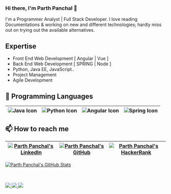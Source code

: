 <!--
**parthfloyd/parthfloyd** is a ✨ _special_ ✨ repository because its `README.md` (this file) appears on your GitHub profile.

Here are some ideas to get you started:

- 🔭 I’m currently working on ...
- 🌱 I’m currently learning ...
- 👯 I’m looking to collaborate on ...
- 🤔 I’m looking for help with ...
- 💬 Ask me about ...
- 📫 How to reach me: ...
- 😄 Pronouns: ...
- ⚡ Fun fact: ...
-->
### Hi there, I'm Parth Panchal 👋

I'm a Programmer Analyst | Full Stack Developer. I love reading Documentations & working on new and different technologies; hardly miss out on trying out the available alternatives.


## Expertise

* Front End Web Development [ Angular | Vue ]
* Back End Web Development [ SPRING | Node ]
* Python, Java EE, JavaScript..
* Project Management
* Agile Development

## :rocket: Programming Languages

|<img align="center" alt="Java Icon" src="https://img.icons8.com/dusk/50/000000/java-coffee-cup-logo.png"/>|<img align="center" alt="Python Icon" src="https://img.icons8.com/dusk/50/000000/python.png"/>|<img align="center" alt="Angular Icon" src="https://img.icons8.com/color/48/000000/angularjs.png"/>|<img align="center" alt="Spring Icon" img src="https://img.icons8.com/color/48/000000/spring-logo.png"/>|
|:---:|:---:|:---:|:---:|


## 📫 How to reach me

|<a href="https://www.linkedin.com/in/parth-r-panchal/"><img align="center" alt="Parth Panchal's LinkedIn" src="https://img.icons8.com/bubbles/50/000000/linkedin.png"/></a>|<a href="https://github.com/parthfloyd"><img align="center" alt="Parth Panchal's GitHub" src="https://img.icons8.com/bubbles/50/000000/github.png"/></a>|<a href="https://www.hackerrank.com/parth6606?hr_r=1"><img align="center" alt="Parth Panchal's HackerRank" src="https://img.icons8.com/windows/50/000000/hackerrank.png"/></a>|
|:---:|:---:|:---:|


  <a href="https://github.com/bobypanchal" class="rich-diff-level-one">
    <img src="https://github-readme-stats.vercel.app/api?username=parthfloyd&title_color=333&text_color=777&show_icons=true" alt="Parth Panchal's GitHub Stats" >
  </a>
  
<br><br>
  <a href="https://badges.pufler.dev">
    <img src="https://badges.pufler.dev/visits/parthfloyd/parthfloyd?style=flat-square&color=blue&logo=github">
  </a>
  <a href="https://badges.pufler.dev">
    <img src="https://badges.pufler.dev/years/parthfloyd?style=flat-square&color=blue&logo=github">
  </a>
  <a href="https://badges.pufler.dev">
    <img src="https://badges.pufler.dev/repos/parthfloyd?style=flat-square&color=blue&logo=github">
  </a>


